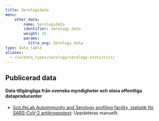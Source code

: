 ```yaml
---
title: Serologidata
menu:
    other_data:
        name: Serologidata
        identifier: serology_data
        weight: 15
        params:
          title_eng: Serology data
type: data_table
aliases:
  - /sv/data_types/serology/serology-statistics/
---
```


## Publicerad data

#### Data tillgängliga från svenska myndigheter och stora offentliga dataproducenter

* [SciLifeLab Autoimmunity and Serology profiling facility, statistik för SARS-CoV-2 antikroppstest](/sv/data_types/health_data/serology-statistics/): Uppdateras manuellt.  
